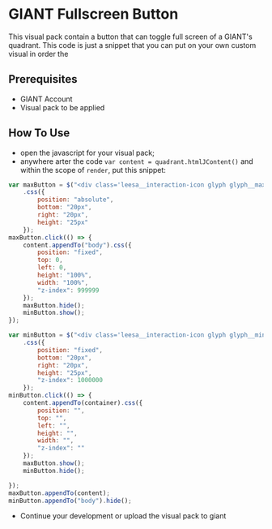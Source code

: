 # GIANT Fullscreen Button
This visual pack contain a button that can toggle full screen of a GIANT's quadrant. This code is just a snippet that you can put on your own custom visual in order the 

## Prerequisites
- GIANT Account
- Visual pack to be applied

## How To Use
- open the javascript for your visual pack;
- anywhere arter the code ```var content = quadrant.htmlJContent()``` and within the scope of ```render```, put this snippet:
```js
var maxButton = $("<div class='leesa__interaction-icon glyph glyph__maximizeScreen' />")
    .css({
        position: "absolute",
        bottom: "20px",
        right: "20px",
        height: "25px"
    });
maxButton.click(() => {
    content.appendTo("body").css({
        position: "fixed",
        top: 0,
        left: 0,
        height: "100%",
        width: "100%",
        "z-index": 999999
    });
    maxButton.hide();
    minButton.show();
});

var minButton = $("<div class='leesa__interaction-icon glyph glyph__minimizeScreen' />")
    .css({
        position: "fixed",
        bottom: "20px",
        right: "20px",
        height: "25px",
        "z-index": 1000000
    });
minButton.click(() => {
    content.appendTo(container).css({
        position: "",
        top: "",
        left: "",
        height: "",
        width: "",
        "z-index": ""
    });
    maxButton.show();
    minButton.hide();

});
maxButton.appendTo(content);
minButton.appendTo("body").hide();
```
- Continue your development or upload the visual pack to giant